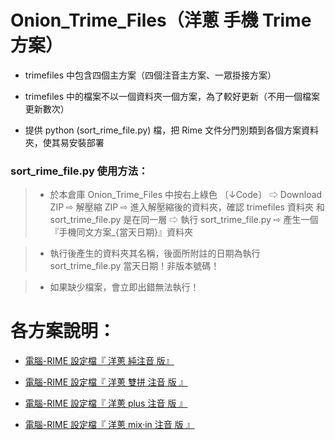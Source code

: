 # Onion_Trime_Files（洋蔥 手機 Trime 方案）

- trimefiles 中包含四個主方案（四個注音主方案、一眾掛接方案）

- trimefiles 中的檔案不以一個資料夾一個方案，為了較好更新（不用一個檔案更新數次）

- 提供 python (sort_rime_file.py) 檔，把 Rime 文件分門別類到各個方案資料夾，使其易安裝部署

### sort_rime_file.py 使用方法：
>- 於本倉庫 Onion_Trime_Files 中按右上綠色 〔↓Code〕 ⇨ Download ZIP ⇨ 解壓縮 ZIP ⇨ 進入解壓縮後的資料夾，確認 trimefiles 資料夾 和 sort_trime_file.py 是在同一層 ⇨ 執行 sort_trime_file.py ⇨ 產生一個『手機同文方案_{當天日期}』資料夾

>- 執行後產生的資料夾其名稱，後面所附註的日期為執行 sort_trime_file.py 當天日期！非版本號碼！

>- 如果缺少檔案，會立即出錯無法執行！



# 各方案說明：

- [電腦-RIME 設定檔『 洋蔥 純注音 版』](https://deltazone.pixnet.net/blog/post/264319309)

- [電腦-RIME 設定檔『 洋蔥 雙拼 注音 版 』](https://deltazone.pixnet.net/blog/post/359775341)

- [電腦-RIME 設定檔『 洋蔥 plus 注音 版 』](https://deltazone.pixnet.net/blog/post/343650692)

- [電腦-RIME 設定檔『 洋蔥 mix‧in 注音 版 』](https://deltazone.pixnet.net/blog/post/347368709)
